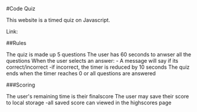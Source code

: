 #Code Quiz

This website is a timed quiz on Javascript.

Link:

##Rules

The quiz is made up 5 questions
The user has 60 seconds to anwser all the questions
When the user selects an answer:
    - A message will say if its correct/incorrect
    -if incorrect, the timer is reduced by 10 seconds
The quiz ends when the timer reaches 0 or all questions are answered

###Scoring

The user's remaining time is their finalscore
The user may save their score to local storage 
    -all saved score can viewed in the highscores page

